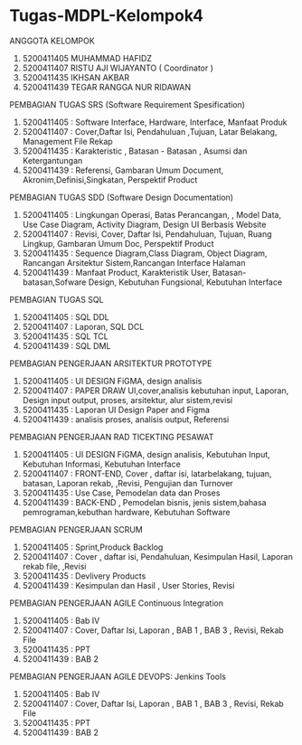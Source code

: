 # Tugas-MDPL-Kelompok4
ANGGOTA KELOMPOK
1. 5200411405 MUHAMMAD HAFIDZ
2. 5200411407 RISTU AJI WIJAYANTO ( Coordinator )
3. 5200411435 IKHSAN AKBAR
4. 5200411439 TEGAR RANGGA NUR RIDAWAN



PEMBAGIAN TUGAS SRS (Software Requirement Spesification)
1. 5200411405   : Software Interface, Hardware, Interface, Manfaat Produk
2. 5200411407   : Cover,Daftar Isi, Pendahuluan ,Tujuan, Latar Belakang, Management File Rekap
3. 5200411435   : Karakteristic , Batasan - Batasan , Asumsi dan Ketergantungan
4. 5200411439   : Referensi, Gambaran Umum Document, Akronim,Definisi,Singkatan, Perspektif Product



PEMBAGIAN TUGAS SDD (Software Design Documentation)
1. 5200411405 : Lingkungan Operasi, Batas Perancangan, , Model Data, Use Case Diagram, Activity Diagram, Design UI Berbasis Website
2. 5200411407 : Revisi, Cover, Daftar Isi, Pendahuluan, Tujuan, Ruang Lingkup, Gambaran Umum Doc, Perspektif Product
3. 5200411435 : Sequence Diagram,Class Diagram, Object Diagram, Rancangan Arsitektur Sistem,Rancangan Interface Halaman 
4. 5200411439 : Manfaat Product, Karakteristik User, Batasan-batasan,Sofware Design, Kebutuhan Fungsional, Kebutuhan Interface


PEMBAGIAN TUGAS SQL
1. 5200411405 : SQL DDL
2. 5200411407 : Laporan, SQL DCL
3. 5200411435 : SQL TCL
4. 5200411439 : SQL DML


PEMBAGIAN PENGERJAAN ARSITEKTUR PROTOTYPE
1. 5200411405 : UI DESIGN FiGMA, design analisis
2. 5200411407 : PAPER DRAW UI,cover,analisis kebutuhan input, Laporan, Design input output, proses, arsitektur, alur sistem,revisi
3. 5200411435 : Laporan UI Design Paper and Figma
4. 5200411439 : analisis proses, analisis output, Referensi


PEMBAGIAN PENGERJAAN RAD TICEKTING PESAWAT
1. 5200411405 : UI DESIGN FiGMA, design analisis, Kebutuhan Input, Kebutuhan Informasi, Kebutuhan Interface
2. 5200411407 : FRONT-END, Cover , daftar isi, latarbelakang, tujuan, batasan, Laporan rekab, ,Revisi, Pengujian dan Turnover
3. 5200411435 :  Use Case, Pemodelan data dan Proses
4. 5200411439 :  BACK-END , Pemodelan bisnis, jenis sistem,bahasa pemrograman,kebuthan hardware, Kebutuhan Software 


PEMBAGIAN PENGERJAAN SCRUM
1. 5200411405 : Sprint,Produck Backlog
2. 5200411407 : Cover , daftar isi, Pendahuluan, Kesimpulan Hasil, Laporan rekab file, ,Revisi
3. 5200411435 :  Devlivery Products
4. 5200411439 :  Kesimpulan dan Hasil , User Stories, Revisi


PEMBAGIAN PENGERJAAN AGILE Continuous Integration
1. 5200411405 : Bab IV
2. 5200411407 : Cover, Daftar Isi, Laporan , BAB 1 , BAB 3 , Revisi, Rekab File
3. 5200411435 :  PPT
4. 5200411439 :  BAB 2

PEMBAGIAN PENGERJAAN AGILE DEVOPS: Jenkins Tools
1. 5200411405 : Bab IV
2. 5200411407 : Cover, Daftar Isi, Laporan , BAB 1 , BAB 3 , Revisi, Rekab File
3. 5200411435 :  PPT
4. 5200411439 :  BAB 2

